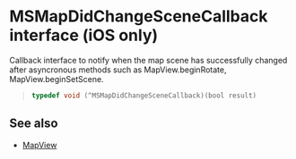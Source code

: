 
# MSMapDidChangeSceneCallback interface (iOS only)

Callback interface to notify when the map scene has successfully changed after asyncronous methods such as MapView.beginRotate, MapView.beginSetScene.

>```objectivec
> typedef void (^MSMapDidChangeSceneCallback)(bool result)
>```

## See also

* [MapView](../MapView-class.md)